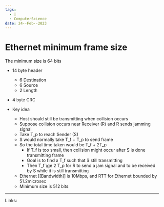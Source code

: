 ```yaml
---
tags:
  - 🌱
  - ComputerScience
date: 24--Feb--2023
---
```


# Ethernet minimum frame size

The minimum size is 64 bits
- 14 byte header
    - 6 Destination
    - 6 Source
    - 2 Length
- 4 byte CRC

- Key idea
    - Host should still be transmitting when collision occurs
    - Suppose collision occurs near Receiver (R) and R sends jamming signal
    - Take T_p to reach Sender (S)
    - S would normally take T_f + T_p to send frame
    - So the total time taken would be T_f + 2T_p
        - If T_f is too small, then collision might occur after S is done transmitting frame
        - Goal is to find a T_f such that S still transmitting
        - Then T_f \ge 2 T_p for R to send a jam signal and to be received by S while it is still transmitting
    - Ethernet [[Bandwidth]] is 10Mbps, and RTT for Ethernet bounded by 51.2microsec
    - Minimum size is 512 bits

---
Links: 